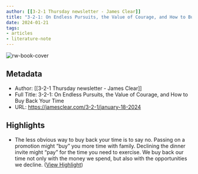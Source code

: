 ```yaml
---
author: [[3-2-1 Thursday newsletter - James Clear]]
title: "3-2-1: On Endless Pursuits, the Value of Courage, and How to Buy Back Your Time"
date: 2024-01-21
tags: 
- articles
- literature-note
---
```

![rw-book-cover](https://jamesclear.com/wp-content/uploads/2021/04/3-2-1-Featured-Image.png)

## Metadata
- Author: [[3-2-1 Thursday newsletter - James Clear]]
- Full Title: 3-2-1: On Endless Pursuits, the Value of Courage, and How to Buy Back Your Time
- URL: https://jamesclear.com/3-2-1/january-18-2024

## Highlights
- The less obvious way to buy back your time is to say no. Passing on a promotion might “buy” you more time with family. Declining the dinner invite might “pay” for the time you need to exercise. We buy back our time not only with the money we spend, but also with the opportunities we decline. ([View Highlight](https://read.readwise.io/read/01hmhv89d5jmej9n09gamjcnsr))
